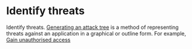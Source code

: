 # Identify threats

Identify threats. [Generating an attack tree](attack-trees:docs/application/README) is a method of representing 
threats against an application in a graphical or outline form. For example, 
[Gain unauthorised access](attack-trees:docs/system/unauthorised-access)
